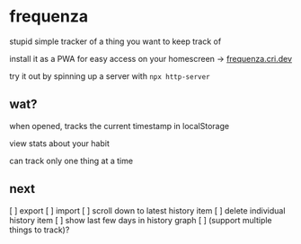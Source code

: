 # frequenza

stupid simple tracker of a thing you want to keep track of

install it as a PWA for easy access on your homescreen -> [frequenza.cri.dev](https://frequenza.cri.dev)

try it out by spinning up a server with `npx http-server`

## wat?

when opened, tracks the current timestamp in localStorage

view stats about your habit

can track only one thing at a time

## next

[ ] export
[ ] import
[ ] scroll down to latest history item
[ ] delete individual history item
[ ] show last few days in history graph
[ ] (support multiple things to track)?
